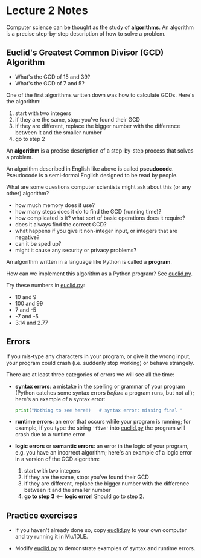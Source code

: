# Lecture 2 Notes

Computer science can be thought as the study of **algorithms**. An algorithm is a precise step-by-step description of how to solve a problem. 

## Euclid's Greatest Common Divisor (GCD) Algorithm

- What's the GCD of 15 and 39?
- What's the GCD of 7 and 5?

One of the first algorithms written down was how to calculate GCDs. Here's the
algorithm:

1. start with two integers
2. if they are the same, stop: you've found their GCD
3. if they are different, replace the bigger number with the difference
   between it and the smaller number
4. go to step 2


An **algorithm** is a precise description of a step-by-step process that
solves a problem.

An algorithm described in English like above is called **pseudocode**.
Pseudocode is a semi-formal English designed to be read by people.

What are some questions computer scientists might ask about this (or any other) algorithm?

- how much memory does it use?
- how many steps does it do to find the GCD (running time)?
- how complicated is it? what sort of basic operations does it require?
- does it always find the correct GCD?
- what happens if you give it non-integer input, or integers that are
  negative?
- can it be sped up?
- might it cause any security or privacy problems?

An algorithm written in a language like Python is called a **program**.

How can we implement this algorithm as a Python program? See
[euclid.py](euclid.py).

Try these numbers in [euclid.py](euclid.py):

- 10 and 9 
- 100 and 99
- 7 and -5
- -7 and -5
- 3.14 and 2.77

## Errors

If you mis-type any characters in your program, or give it the wrong input,
your program could crash (i.e. suddenly stop working) or behave strangely.

There are at least three categories of errors we will see all the time:

- **syntax errors**: a mistake in the spelling or grammar of your program
  (Python catches some syntax errors *before* a program runs, but not all);
  here's an example of a syntax error:

  ```python
  print("Nothing to see here!)   # syntax error: missing final "
  ```

- **runtime errors**: an error that occurs while your program is running; for
  example, if you type the string `'five'` into [euclid.py](euclid.py) the
  program will crash due to a runtime error

- **logic errors** or **semantic errors**: an error in the logic of your
  program, e.g. you have an incorrect algorithm; here's an example of a logic
  error in a version of the GCD algorithm:

  1. start with two integers
  2. if they are the same, stop: you've found their GCD
  3. if they are different, replace the bigger number with the difference
     between it and the smaller number
  4. **go to step 3**  <-- **logic error**! Should go to step 2.


## Practice exercises

- If you haven't already done so, copy [euclid.py](euclid.py) to your own
  computer and try running it in Mu/IDLE.

- Modify [euclid.py](euclid.py) to demonstrate examples of syntax and runtime
  errors.
